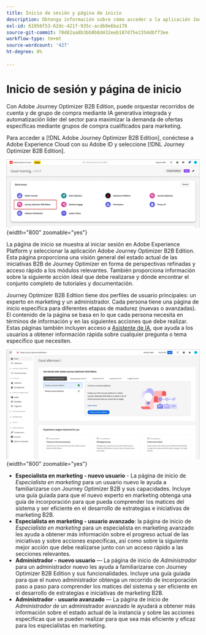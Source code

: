 ```yaml
---
title: Inicio de sesión y página de inicio
description: Obtenga información sobre cómo acceder a la aplicación Journey Optimizer B2B Edition y utilizar la información de la página principal.
exl-id: 61956f53-62dc-421f-935c-acdb9e6ba178
source-git-commit: 78d82aa8b3bb8b8d432eeb187d75e2354dbff3ee
workflow-type: tm+mt
source-wordcount: '427'
ht-degree: 0%

---
```


# Inicio de sesión y página de inicio

Con Adobe Journey Optimizer B2B Edition, puede orquestar recorridos de cuenta y de grupo de compra mediante IA generativa integrada y automatización líder del sector para maximizar la demanda de ofertas específicas mediante grupos de compra cualificados para marketing.

<!-- Requirements?
-->
Para acceder a [!DNL Adobe Journey Optimizer B2B Edition], conéctese a Adobe Experience Cloud con su Adobe ID y seleccione [!DNL Journey Optimizer B2B Edition].

![aplicaciones de Adobe Experience Platform](./assets/experience-cloud-apps.png){width="800" zoomable="yes"}

La página de inicio se muestra al iniciar sesión en Adobe Experience Platform y seleccionar la aplicación Adobe Journey Optimizer B2B Edition. Esta página proporciona una visión general del estado actual de las iniciativas B2B de Journey Optimizer en forma de perspectivas refinadas y acceso rápido a los módulos relevantes. También proporciona información sobre la siguiente acción ideal que debe realizarse y dónde encontrar el conjunto completo de tutoriales y documentación.

Journey Optimizer B2B Edition tiene dos perfiles de usuario principales: un experto en marketing y un administrador. Cada persona tiene una página de inicio específica para diferentes etapas de madurez (nuevas o avanzadas). El contenido de la página se basa en lo que cada persona necesita en términos de información y en las siguientes acciones que debe realizar. Estas páginas también incluyen acceso a [Asistente de IA](./start/ai-assistant.md), que ayuda a los usuarios a obtener información rápida sobre cualquier pregunta o tema específico que necesiten<!-- and to obtain specific recommendations for their challenges or objectives-->.

![Página de inicio de Journey Optimizer B2B Edition](./assets/home-page.png){width="800" zoomable="yes"}

* **Especialista en marketing - nuevo usuario** - La página de inicio de _Especialista en marketing_ para un usuario nuevo le ayuda a familiarizarse con Journey Optimizer B2B y sus capacidades. Incluye una guía guiada para que el nuevo experto en marketing obtenga una guía de incorporación para que pueda comprender los matices del sistema y ser eficiente en el desarrollo de estrategias e iniciativas de marketing B2B.
* **Especialista en marketing - usuario avanzado**: la página de inicio de _Especialista en marketing_ para un especialista en marketing avanzado les ayuda a obtener más información sobre el progreso actual de las iniciativas y sobre acciones específicas, así como sobre la siguiente mejor acción que debe realizarse junto con un acceso rápido a las secciones relevantes.
* **Administrador - nuevo usuario** — La página de inicio de _Administrador_ para un administrador nuevo les ayuda a familiarizarse con Journey Optimizer B2B Edition y sus funcionalidades. Incluye una guía guiada para que el nuevo administrador obtenga un recorrido de incorporación paso a paso para comprender los matices del sistema y ser eficiente en el desarrollo de estrategias e iniciativas de marketing B2B.
* **Administrador - usuario avanzado** — La página de inicio de _Administrador_ de un administrador avanzado le ayudará a obtener más información sobre el estado actual de la instancia y sobre las acciones específicas que se pueden realizar para que sea más eficiente y eficaz para los especialistas en marketing.

<!-- 

## Marketer - new user

The Marketer home page for a new user consists of three rows that assist the marketer in getting accustomed to Journey Optimizer B2B and its capabilities. It also provides a view of the latest journeys that have been created, which can serve as a starting point for a new user.

The first row consists of a guided walkthrough for the new marketer to obtain an onboarding walkthrough so that they can understand the nuances of the system and become efficient in developing B2B marketing strategies and initiatives.

The second row consists of the recent AJO B2B journeys that have been created across the platform so that the marketer can get inspiration for the best practices to create an account journey.

The third row consists of the learning resources that can help a marketer gain more information on a specific topic.

## Marketer - advanced user

The Marketer home page for an advanced marketer consists of four rows that assists the marketer in obtaining more information on the current progress of the initiatives and on specific actions and on the next best action to be taken along with quick access to relevant sections.

The first row consists of the next set of actions that a B2B marketer can take based on the previous actions taken and the current state of the initiative, which provides a prompt for the user to make the next move that would align to the objective of the initiatives and help them reach the goals quickly.

The second row consists of the most recent assets accessed by the marketer to make it easier for the marketer to locate them and make updates to the same.

The third row consists of the Key Performance Indicators that can help the marketer gauge the overall performance of the marketing initiatives.

The fourth row consists of the learning resources that can help a marketer gain more information on a specific topic.

## Administrator - new user

The _Admin_ home page for a new administrator consists of three rows that assists the administrator in getting accustomed to Journey Optimizer B2B Edition and its capabilities, and provides a view of the latest journeys that have been created that can serve as a starting point for a new user.

The first row consists of a guided walkthrough for the new marketer to obtain a step-by-step onboarding journey to understand the nuances of the system and become efficient in developing B2B marketing strategies and initiatives with AJO B2B.

The second row consists of the recent assets used by the B2B marketers in a single table to make it easier for the administrator to know which assets are currently under focus.

The third row consists of the learning resources that would help an administrator gain more information on a specific topic.

## Administrator - advanced user

The _Admin_ home page for an advanced administrator consists of four rows that assists the administrator in obtaining more information about the current status of the instance and on specific actions that can be taken to make it more efficient and effective for the marketers.

The first row consists of the next set of actions that an administrator can take based on the previous actions taken and the current state of the instance. It serves as a prompt for the administrator to make the necessary updates to the parameters of the instances such as user permissions or any specific module configurations.

The second row consists of the recent assets used by the B2B marketers in a single table to make it easier for the administrator to know which assets are currently under focus.

The third row consists of the Key Performance Indicators that would help the administrators gauge the progress of the instance in terms of operational parameters such as users and usage.

The fourth row consists of the learning resources that would help the administrator gain more information on a specific topic.

-->